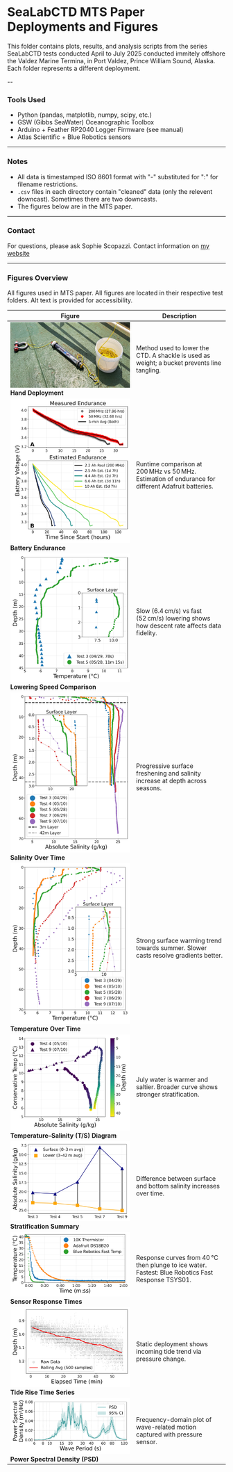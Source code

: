# SeaLabCTD MTS Paper Deployments and Figures

This folder contains plots, results, and analysis scripts from the series SeaLabCTD tests conducted April to July 2025 conducted immitely offshore the Valdez Marine Termina, in Port Valdez, Prince William Sound, Alaska. Each folder represents a different deployment.

--

### Tools Used
- Python (pandas, matplotlib, numpy, scipy, etc.)
- GSW (Gibbs SeaWater) Oceanographic Toolbox
- Arduino + Feather RP2040 Logger Firmware (see manual)
- Atlas Scientific + Blue Robotics sensors
---

### Notes
- All data is timestamped ISO 8601 format with "-" substituted for ":" for filename restrictions.
- `.csv` files in each directory contain "cleaned" data (only the relevent downcast). Sometimes there are two downcasts.
- The figures below are in the MTS paper.
---

### Contact

For questions, please ask Sophie Scopazzi. Contact information on [my website](https://www.sophiescopazzi.com/)

---

### Figures Overview

All figures used in MTS paper. All figures are located in their respective test folders. Alt text is provided for accessibility.

| Figure | Description |
|--------|-------------|
| ![Hand deployment with SeaLabCTD, shackle and bucket for rope](handDeploymentMethod.jpg)<br>**Hand Deployment** | Method used to lower the CTD. A shackle is used as weight; a bucket prevents line tangling. |
| ![Battery test results showing endurance vs clock speed](10testEndurance/testEndurance_battV_real_and_estimate.jpg)<br>**Battery Endurance** | Runtime comparison at 200 MHz vs 50 MHz. Estimation of endurance for different Adafruit batteries. |
| ![Deployment speed effect on data resolution](loweringSpeed/loweringSpeed_temp.jpg)<br>**Lowering Speed Comparison** | Slow (6.4 cm/s) vs fast (52 cm/s) lowering shows how descent rate affects data fidelity. |
| ![Salinity profiles from April to July, inset highlights surface layer](multiVMT/allTests_salt.jpg)<br>**Salinity Over Time** | Progressive surface freshening and salinity increase at depth across seasons. |
| ![Temperature profiles from April to July, warmer surface over time](multiVMT/allTests_temp.jpg)<br>**Temperature Over Time** | Strong surface warming trend towards summer. Slower casts resolve gradients better. |
| ![T-S plot of two profiles, showing stratification increase](multiVMT/TS_combined_Test4_Test9.jpg)<br>**Temperature–Salinity (T/S) Diagram** | July water is warmer and saltier. Broader curve shows stronger stratification. |
| ![Bar chart of surface and deep salinity averages over time](multiVMT/allTests_stratification.jpg)<br>**Stratification Summary** | Difference between surface and bottom salinity increases over time. |
| ![Thermal response test of three sensors](12tempResponse/testTwelveTempResponse_mainplot_skinny.png)<br>**Sensor Response Times** | Response curves from 40 °C then plunge to ice water. Fastest: Blue Robotics Fast Response TSYS01. |
| ![Pressure depth trace with long-period trend from tide](11durationTsunami/testElevenDuration_waves_.jpg)<br>**Tide Rise Time Series** | Static deployment shows incoming tide trend via pressure change. |
| ![PSD analysis of detrended depth data showing wave energy](11durationTsunami/PSD_plot_skinny.png)<br>**Power Spectral Density (PSD)** | Frequency-domain plot of wave-related motion captured with pressure sensor. |